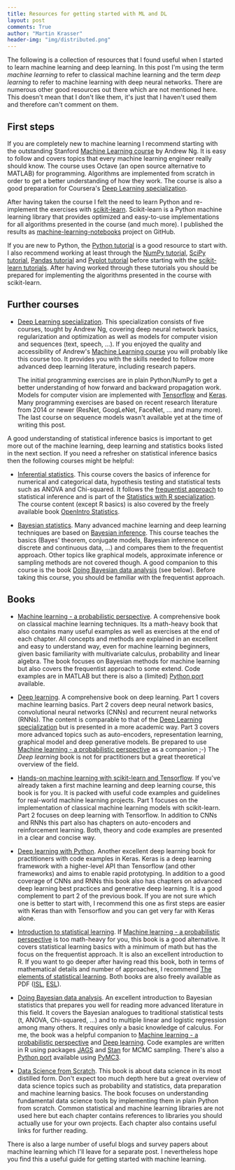 ```yaml
---
title: Resources for getting started with ML and DL
layout: post
comments: True
author: "Martin Krasser"
header-img: "img/distributed.png"
---
```


The following is a collection of resources that I found useful when I started to learn machine learning and deep learning.
In this post I'm using the term *machine learning* to refer to classical machine learning and the term *deep learning* 
to refer to machine learning with deep neural networks. There are numerous other good resources out there which are not 
mentioned here. This doesn't mean that I don't like them, it's just that I haven't used them and therefore can't comment 
on them.
  
## First steps

If you are completely new to machine learning I recommend starting with the outstanding Stanford 
[Machine Learning course](https://www.coursera.org/learn/machine-learning) by Andrew Ng. It is easy to follow and covers 
topics that every machine learning engineer really should know. The course uses Octave (an open source alternative to MATLAB) 
for programming. Algorithms are implemented from scratch in order to get a better understanding of how they work. The course 
is also a good preparation for Coursera's [Deep Learning specialization](https://www.coursera.org/specializations/deep-learning).

After having taken the course I felt the need to learn Python and re-implement the exercises with [scikit-learn](http://scikit-learn.org). 
Scikit-learn is a Python machine learning library that provides optimized and easy-to-use implementations for all algorithms 
presented in the course (and much more). I published the results as [machine-learning-notebooks](https://github.com/krasserm/machine-learning-notebooks) 
project on GitHub.

If you are new to Python, the [Python tutorial](https://docs.python.org/3/tutorial/) is a good resource to start with. 
I also recommend working at least through the [NumPy tutorial](https://docs.scipy.org/doc/numpy-dev/user/quickstart.html), 
[SciPy tutorial](https://docs.scipy.org/doc/scipy/reference/tutorial/index.html), 
[Pandas tutorial](http://pandas.pydata.org/pandas-docs/stable/10min.html) and 
[Pyplot tutorial](http://matplotlib.org/users/pyplot_tutorial.html) before starting with the 
[scikit-learn tutorials](http://scikit-learn.org/stable/tutorial/index.html). After having worked through these tutorials 
you should be prepared for implementing the algorithms presented in the course with scikit-learn.

## Further courses

- [Deep Learning specialization](https://www.coursera.org/specializations/deep-learning). This specialization consists of 
five courses, tought by Andrew Ng, covering deep neural network basics, regularization and optimization as well as models for 
computer vision and sequences (text, speech, ...). If you enjoyed the quality and accessibility of Andrew's 
[Machine Learning course](https://www.coursera.org/learn/machine-learning) you will probably like this course too. It 
provides you with the skills needed to follow more advanced deep learning literature, including research papers.  

  The initial programming exercises are in plain Python/NumPy to get a better understanding of how forward 
and backward propagation work. Models for computer vision are implemented with [Tensorflow](https://www.tensorflow.org/) 
and [Keras](https://keras.io/). Many programming exercises are based on recent research literature from 2014 or newer (ResNet, 
GoogLeNet, FaceNet, ... and many more). The last course on sequence models wasn't available yet at the time of writing this post. 
 
A good understanding of statistical inference basics is important to get more out of the machine learning, deep learning 
and statistics books listed in the next section. If you need a refresher on statistical inference basics then the following 
courses might be helpful:

- [Inferential statistics](https://www.coursera.org/learn/inferential-statistics-intro). This course covers the basics of 
inference for numerical and categorical data, hypothesis testing and statistical tests such as ANOVA and Chi-squared. 
It follows the [frequentist approach](https://en.wikipedia.org/wiki/Frequentist_inference) to statistical inference and 
is part of the [Statistics with R specialization](https://www.coursera.org/specializations/statistics). The course content 
(except R basics) is also covered by the freely available book [OpenIntro Statistics](https://www.openintro.org/stat/textbook.php). 

- [Bayesian statistics](https://www.coursera.org/learn/bayesian-statistics). Many advanced machine learning and deep 
learning techniques are based on [Bayesian inference](https://en.wikipedia.org/wiki/Bayesian_inference). This course 
teaches the basics (Bayes' theorem, conjugate models, Bayesian inference on discrete and continuous data, ...) and compares
them to the frequentist approach. Other topics like graphical models, approximate inference or sampling methods are not
covered though. A good companion to this course is the book 
[Doing Bayesian data analysis](https://www.amazon.com/Doing-Bayesian-Data-Analysis-Second/dp/0124058884) (see below). 
Before taking this course, you should be familiar with the frequentist approach. 

## Books

- [Machine learning - a probabilistic perspective](https://mitpress.mit.edu/books/machine-learning-0). A comprehensive 
book on classical machine learning techniques. Its a math-heavy book that also contains many useful examples as well as
exercises at the end of each chapter. All concepts and methods are explained in an excellent and easy to understand way, 
even for machine learning beginners, given basic familiarity with multivariate calculus, probability and linear algebra. 
The book focuses on Bayesian methods for machine learning but also covers the frequentist approach to some extend. Code 
examples are in MATLAB but there is also a (limited) [Python port](https://github.com/probml/pyprobml) available.  

- [Deep learning](http://www.deeplearningbook.org/). A comprehensive book on deep learning. Part 1 covers 
machine learning basics. Part 2 covers deep neural network basics, convolutional neural networks (CNNs) and recurrent 
neural networks (RNNs). The content is comparable to that of the 
[Deep Learning specialization](https://www.coursera.org/specializations/deep-learning) but is presented in a more academic 
way. Part 3 covers more advanced topics such as auto-encoders, representation learning, graphical model and deep generative 
models. Be prepared to use [Machine learning - a probabilistic perspective](https://mitpress.mit.edu/books/machine-learning-0)
as a companion ;-) The *Deep learning* book is not for practitioners but a great theoretical overview of the field.    

- [Hands-on machine learning with scikit-learn and Tensorflow](http://shop.oreilly.com/product/0636920052289.do). If 
you've already taken a first machine learning and deep learning course, this book is for you. It is packed with useful 
code examples and guidelines for real-world machine learning projects. Part 1 focuses on the implementation of classical
machine learning models with scikit-learn. Part 2 focuses on deep learning with Tensorflow. In addition to CNNs and RNNs 
this part also has chapters on auto-encoders and reinforcement learning. Both, theory and code examples are presented 
in a clear and concise way.  
   
- [Deep learning with Python](https://www.manning.com/books/deep-learning-with-python). Another excellent deep learning 
book for practitioners with code examples in Keras. Keras is a deep learning framework with a higher-level API than 
Tensorflow (and other frameworks) and aims to enable rapid prototyping. In addition to a good coverage of CNNs 
and RNNs this book also has chapters on advanced deep learning best practices and generative deep learning. It is a good 
complement to part 2 of the previous book. If you are not sure which one is better to start with, I recommend this one as 
first steps are easier with Keras than with Tensorflow and you can get very far with Keras alone.  
 
- [Introduction to statistical learning](http://www.springer.com/book/9781461471370). If 
[Machine learning - a probabilistic perspective](https://mitpress.mit.edu/books/machine-learning-0) is too math-heavy for 
you, this book is a good alternative. It covers statistical learning basics with a minimum of math but has the focus on the
frequentist approach. It is also an excellent introduction to R. If you want to go deeper after having read this book, 
both in terms of mathematical details and number of approaches, I recommend 
[The elements of statistical learning](http://www.springer.com/book/9780387848570). Both books are also freely available 
as PDF ([ISL](http://www-bcf.usc.edu/~gareth/ISL/ISLR%20Seventh%20Printing.pdf), 
[ESL](https://web.stanford.edu/~hastie/ElemStatLearn/printings/ESLII_print12.pdf)).    

- [Doing Bayesian data analysis](https://www.amazon.com/Doing-Bayesian-Data-Analysis-Second/dp/0124058884). An excellent 
introduction to Bayesian statistics that prepares you well for reading more advanced literature in this field. It covers 
the Bayesian analogues to traditional statistical tests (t, ANOVA, Chi-squared, ...) and to multiple linear and logistic 
regression among many others. It requires only a basic knowledge of calculus. For me, the book was a helpful companion to 
[Machine learning - a probabilistic perspective](https://mitpress.mit.edu/books/machine-learning-0) and 
[Deep learning](http://www.deeplearningbook.org/).  Code examples are written in R using packages 
[JAGS](http://mcmc-jags.sourceforge.net/) and [Stan](http://mc-stan.org/users/interfaces/rstan) for MCMC sampling. There's 
also a [Python port](https://github.com/JWarmenhoven/DBDA-python) available using [PyMC3](http://docs.pymc.io/).  

- [Data Science from Scratch](http://shop.oreilly.com/product/0636920033400.do). This book is about data science in its 
most distilled form. Don't expect too much depth here but a great overview of data science topics such as probability and 
statistics, data preparation and machine learning basics. The book focuses on understanding fundamental data science tools 
by implementing them in plain Python from scratch. Common statistical and machine learning libraries are not used here 
but each chapter contains references to libraries you should actually use for your own projects. Each chapter also contains 
useful links for further reading.
 
There is also a large number of useful blogs and survey papers about machine learning which I'll leave for a separate 
post. I nevertheless hope you find this a useful guide for getting started with machine learning. 
